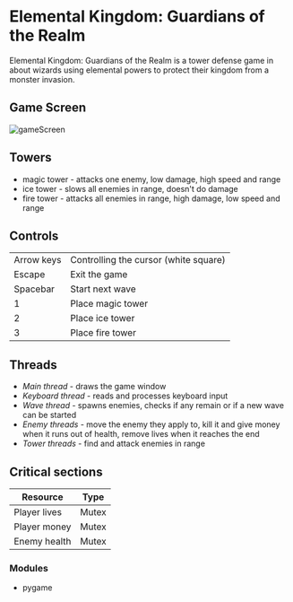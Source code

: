 # Elemental Kingdom: Guardians of the Realm

Elemental Kingdom: Guardians of the Realm is a tower defense game in about wizards using elemental powers to protect their kingdom from a monster invasion.

## Game Screen ##

![gameScreen](https://github.com/OlgaTryk/magicTD/assets/127615584/1163dbdb-31a2-4744-ac5b-7868b42f1c9d)


## Towers ##
- magic tower - attacks one enemy, low damage, high speed and range
- ice tower - slows all enemies in range, doesn't do damage
- fire tower - attacks all enemies in range, high damage, low speed and range

## Controls ##
| | |
|---|---|
|Arrow keys | Controlling the cursor (white square)|
|Escape | Exit the game|
|Spacebar | Start next wave|
|1 | Place magic tower|
|2 | Place ice tower |
|3 | Place fire tower |

## Threads ##
- _Main thread_ - draws the game window
- _Keyboard thread_ - reads and processes keyboard input
- _Wave thread_ - spawns enemies, checks if any remain or if a new wave can be started
- _Enemy threads_ - move the enemy they apply to, kill it and give money when it runs out of health, remove lives when it reaches the end
- _Tower threads_ - find and attack enemies in range

## Critical sections ##
| Resource | Type |
| ---|---|
| Player lives | Mutex |
| Player money | Mutex |
| Enemy health | Mutex |

### Modules ###
- pygame

